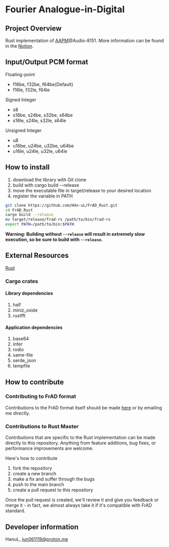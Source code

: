 # Fourier Analogue-in-Digital

## Project Overview

Rust implementation of [AAPM](https://mikhael-openworkspace.notion.site/Project-Archivist-e512fa7a21474ef6bdbd615a424293cf)@Audio-8151. More information can be found in the [Notion](https://mikhael-openworkspace.notion.site/Fourier-Analogue-in-Digital-d170c1760cbf4bb4aaea9b1f09b7fead?pvs=4).

## Input/Output PCM format

Floating-point

- f16be, f32be, f64be(Default)
- f16le, f32le, f64le

Signed Integer

- s8
- s16be, s24be, s32be, s64be
- s16le, s24le, s32le, s64le

Unsigned Integer

- u8
- u16be, u24be, u32be, u64be
- u16le, u24le, u32le, u64le

## How to install

1. download the library with Git clone
2. build with cargo build --release
3. move the executable file in target/release to your desired location
4. register the variable in PATH

```bash
git clone https://github.com/H4n-uL/FrAD_Rust.git
cd FrAD_Rust
cargo build --release
mv target/release/frad-rs /path/to/bin/frad-rs
export PATH=/path/to/bin:$PATH
```

**Warning: Building without `--release` will result in extremely slow execution, so be sure to build with `--release`.**

## External Resources

[Rust](https://github.com/rust-lang/rust)

### Cargo crates

#### Library dependencies

1. half
2. miniz_oxide
3. rustfft

#### Application dependencies

1. base64
2. infer
3. rodio
4. same-file
5. serde_json
6. tempfile

## How to contribute

### Contributing to FrAD format

Contributions to the FrAD format itself should be made [here](https://github.com/H4n-uL/Fourier_Analogue-in-Digital) or by emailing me directly.

### Contributions to Rust Master

Contributions that are specific to the Rust implementation can be made directly to this repository. Anything from feature additions, bug fixes, or performance improvements are welcome.

Here's how to contribute

1. fork the repository
2. create a new branch
3. make a fix and suffer through the bugs
4. push to the main branch
5. create a pull request to this repository

Once the pull request is created, we'll review it and give you feedback or merge it - in fact, we almost always take it if it's compatible with FrAD standard.

## Developer information

HaמuL, <jun061119@proton.me>
